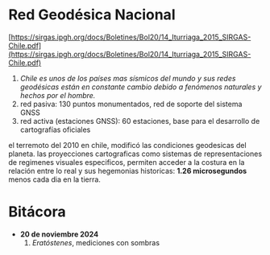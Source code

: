 # Red Geodésica Nacional

[https://sirgas.ipgh.org/docs/Boletines/Bol20/14_Iturriaga_2015_SIRGAS-Chile.pdf](https://sirgas.ipgh.org/docs/Boletines/Bol20/14_Iturriaga_2015_SIRGAS-Chile.pdf)

1. _Chile es unos de los países mas sísmicos del mundo y sus redes geodésicas están en constante cambio debido a fenómenos naturales y hechos por el hombre._ 
2. red pasiva: 130 puntos monumentados, red de soporte del sistema GNSS
3. red activa (estaciones GNSS): 60 estaciones, base para el desarrollo de cartografías oficiales

el terremoto del 2010 en chile, modificó las condiciones geodesicas del planeta. las proyecciones cartograficas como sistemas de representaciones de regimenes visuales especificos, permiten acceder a la costura en la relación entre lo real y sus hegemonias historicas: **1.26 microsegundos** menos cada dia en la tierra. 

# Bitácora
- **20 de noviembre 2024**
    1. _Eratóstenes_, mediciones con sombras



